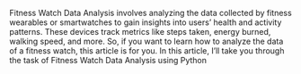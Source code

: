 Fitness Watch Data Analysis involves analyzing the data collected by fitness wearables or smartwatches to gain insights into users’ health and activity patterns. These devices track metrics like steps taken, energy burned, walking speed, and more. So, if you want to learn how to analyze the data of a fitness watch, this article is for you. In this article, I’ll take you through the task of Fitness Watch Data Analysis using Python
